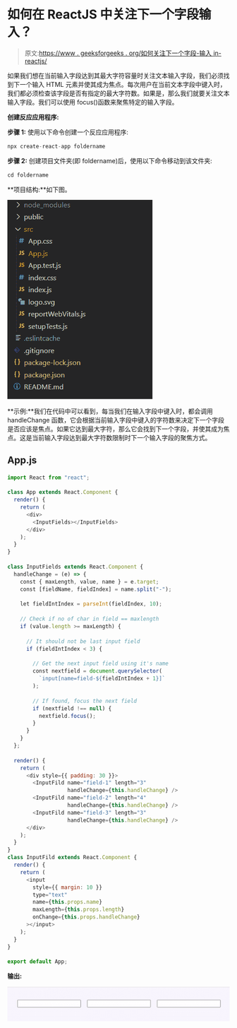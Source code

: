 # 如何在 ReactJS 中关注下一个字段输入？

> 原文:[https://www . geeksforgeeks . org/如何关注下一个字段-输入 in-reactjs/](https://www.geeksforgeeks.org/how-to-focus-on-the-next-field-input-in-reactjs/)

如果我们想在当前输入字段达到其最大字符容量时关注文本输入字段，我们必须找到下一个输入 HTML 元素并使其成为焦点。每次用户在当前文本字段中键入时，我们都必须检查该字段是否有指定的最大字符数。如果是，那么我们就要关注文本输入字段。我们可以使用 focus()函数来聚焦特定的输入字段。

**创建反应应用程序:**

**步骤 1:** 使用以下命令创建一个反应应用程序:

```jsx
npx create-react-app foldername
```

**步骤 2:** 创建项目文件夹(即 foldername)后，使用以下命令移动到该文件夹:

```jsx
cd foldername
```

**项目结构:**如下图。

![](img/61c6f1343b04abacfcac2db8b7a3d996.png)

**示例:**我们在代码中可以看到，每当我们在输入字段中键入时，都会调用 handleChange 函数，它会根据当前输入字段中键入的字符数来决定下一个字段是否应该是焦点。如果它达到最大字符，那么它会找到下一个字段，并使其成为焦点。这是当前输入字段达到最大字符数限制时下一个输入字段的聚焦方式。

## App.js

```jsx
import React from "react";

class App extends React.Component {
  render() {
    return (
      <div>
        <InputFields></InputFields>
      </div>
    );
  }
}

class InputFields extends React.Component {
  handleChange = (e) => {
    const { maxLength, value, name } = e.target;
    const [fieldName, fieldIndex] = name.split("-");

    let fieldIntIndex = parseInt(fieldIndex, 10);

    // Check if no of char in field == maxlength
    if (value.length >= maxLength) {

      // It should not be last input field
      if (fieldIntIndex < 3) {

        // Get the next input field using it's name
        const nextfield = document.querySelector(
          `input[name=field-${fieldIntIndex + 1}]`
        );

        // If found, focus the next field
        if (nextfield !== null) {
          nextfield.focus();
        }
      }
    }
  };

  render() {
    return (
      <div style={{ padding: 30 }}>
        <InputFild name="field-1" length="3" 
                   handleChange={this.handleChange} />
        <InputFild name="field-2" length="4" 
                   handleChange={this.handleChange} />
        <InputFild name="field-3" length="3" 
                   handleChange={this.handleChange} />
      </div>
    );
  }
}
class InputFild extends React.Component {
  render() {
    return (
      <input
        style={{ margin: 10 }}
        type="text"
        name={this.props.name}
        maxLength={this.props.length}
        onChange={this.props.handleChange}
      ></input>
    );
  }
}

export default App;
```

**输出:**

![](img/679894246dd5ff0eb49823136befed1b.png)